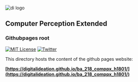 ![di logo](https://raw.githubusercontent.com/gu-ma/ba_218_comppx_h1801/master/docs/assets/images/di-logo-small.jpg "di logo")

## Computer Perception Extended

### Githubpages root

[![MIT License](https://img.shields.io/badge/license-MIT-blue.svg)](http://opensource.org/licenses/MIT)
[![Twitter](https://img.shields.io/twitter/url/https/github.com/webslides/webslides.svg?style=social)](https://twitter.com/digideation)

This directory hosts the content of the github pages website:

**[https://digitalideation.github.io/ba_218_comppx_h1801/](https://digitalideation.github.io/ba_218_comppx_h1801/)**